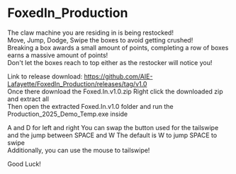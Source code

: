 # FoxedIn_Production
The claw machine you are residing in is being restocked! 
<br/>
Move, Jump, Dodge, Swipe the boxes to avoid getting crushed! 
<br/>
Breaking a box awards a small amount of points, completing a row of boxes earns a massive amount of points!
<br/>
Don't let the boxes reach to top either as the restocker will notice you!
<br/>

Link to release download: https://github.com/AIE-Lafayette/FoxedIn_Production/releases/tag/v1.0
<br/>
Once there download the Foxed.In.v1.0.zip Right click the downloaded zip and extract all
<br/>
Then open the extracted Foxed.In.v1.0 folder and run the Production_2025_Demo_Temp.exe inside

A and D for left and right
You can swap the button used for the tailswipe and the jump between SPACE and W
The default is W to jump SPACE to swipe
<br/>
Additionally, you can use the mouse to tailswipe!

Good Luck!
